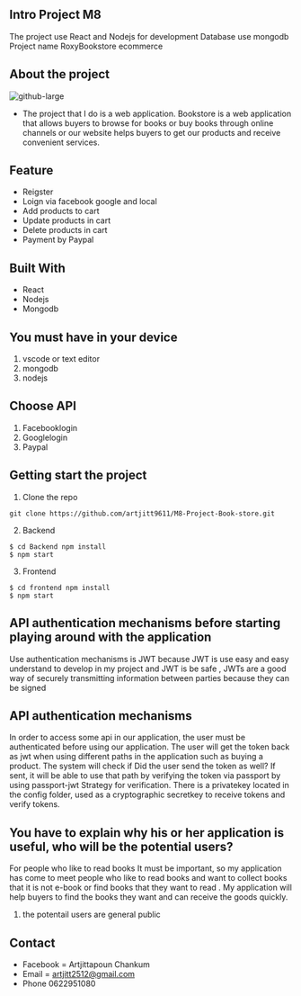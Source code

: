 ## Intro Project M8

The project use React and Nodejs for development Database use mongodb Project name RoxyBookstore ecommerce
## About the project
![github-large](https://scontent.xx.fbcdn.net/v/t1.15752-9/s417x417/248078559_412334356969813_6477790939161672008_n.png?_nc_cat=107&ccb=1-5&_nc_sid=aee45a&_nc_eui2=AeGbNu6r1ATwyj56Du6uZm2w32pe6jLaltffal7qMtqW19p7U7qDMzbpBsudDVWh96H3A9mFdlgZBEf4Dfl8kDsr&_nc_ohc=B-3cu2W9IPAAX8kiWUX&_nc_ad=z-m&_nc_cid=0&_nc_ht=scontent.xx&oh=bae66323bfbe42dfbcf2eeccf5dd279f&oe=619F47F7)
* The project that I do is a web application. Bookstore is a web application that allows buyers to browse for books or buy books through online channels or our website helps buyers to get our products and receive convenient services.

## Feature
* Reigster
* Loign via facebook google and local
* Add products to cart
* Update products in cart
* Delete products in cart
* Payment by Paypal 



## Built With
* React
* Nodejs
* Mongodb

## You must have in your device
1. vscode or text editor
2. mongodb 
3. nodejs
## Choose API 
1. Facebooklogin	
2. Googlelogin
3. Paypal
## Getting start the project
1. Clone the repo
```
git clone https://github.com/artjitt9611/M8-Project-Book-store.git
```
2. Backend
```
$ cd Backend npm install 
$ npm start
```
3. Frontend
```
$ cd frontend npm install 
$ npm start
```
## API authentication mechanisms before starting playing around with the application
Use authentication mechanisms is JWT because JWT is use easy and easy understand to develop in my project and JWT is be safe , JWTs are a good way of securely transmitting information between parties because they can be signed 
## API authentication mechanisms
In order to access some api in our application, the user must be authenticated before using our application. The user will get the token back as jwt when using different paths in the application such as buying a product. The system will check if Did the user send the token as well? If sent, it will be able to use that path by verifying the token via passport by using passport-jwt Strategy for verification.
There is a privatekey located in the config folder, used as a cryptographic secretkey to receive tokens and verify tokens.
## You have to explain why his or her application is useful, who will be the potential users?
For people who like to read books It must be important, so my application has come to meet people who like to read books and want to collect books that it is not e-book or find books that they want to read . My application will help buyers to find the books they want and can receive the goods quickly.
1. the potentail users are general public 
## Contact
* Facebook  =  Artjittapoun Chankum
* Email = artjitt2512@gmail.com
* Phone 0622951080

